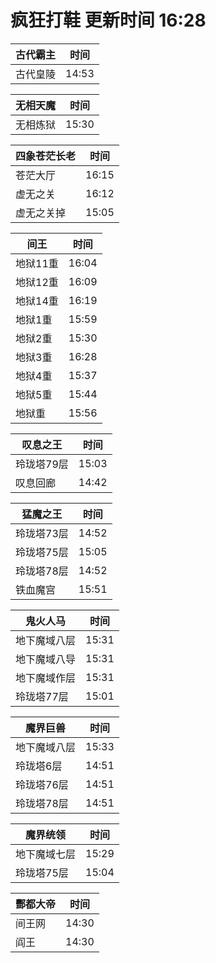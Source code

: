 # 疯狂打鞋 更新时间 16:28

| 古代霸主   | 时间    |
|--------|-------|
| 古代皇陵 | 14:53 |

| 无相天魔   | 时间    |
|--------|-------|
| 无相炼狱 | 15:30 |

| 四象苍茫长老   | 时间    |
|--------|-------|
| 苍茫大厅 | 16:15 |
| 虚无之关 | 16:12 |
| 虚无之关掉 | 15:05 |

| 间王   | 时间    |
|--------|-------|
| 地狱11重 | 16:04 |
| 地狱12重 | 16:09 |
| 地狱14重 | 16:19 |
| 地狱1重 | 15:59 |
| 地狱2重 | 15:30 |
| 地狱3重 | 16:28 |
| 地狱4重 | 15:37 |
| 地狱5重 | 15:44 |
| 地狱重 | 15:56 |

| 叹息之王   | 时间    |
|--------|-------|
| 玲珑塔79层 | 15:03 |
| 叹息回廊 | 14:42 |

| 猛魔之王   | 时间    |
|--------|-------|
| 玲珑塔73层 | 14:52 |
| 玲珑塔75层 | 15:05 |
| 玲珑塔78层 | 14:52 |
| 铁血魔宫 | 15:51 |

| 鬼火人马   | 时间    |
|--------|-------|
| 地下魔域八层 | 15:31 |
| 地下魔域八导 | 15:31 |
| 地下魔域作层 | 15:31 |
| 玲珑塔77层 | 15:01 |

| 魔界巨兽   | 时间    |
|--------|-------|
| 地下魔域八层 | 15:33 |
| 玲珑塔6层 | 14:51 |
| 玲珑塔76层 | 14:51 |
| 玲珑塔78层 | 14:51 |

| 魔界统领   | 时间    |
|--------|-------|
| 地下魔域七层 | 15:29 |
| 玲珑塔75层 | 15:04 |

| 酆都大帝   | 时间    |
|--------|-------|
| 间王网 | 14:30 |
| 阎王 | 14:30 |